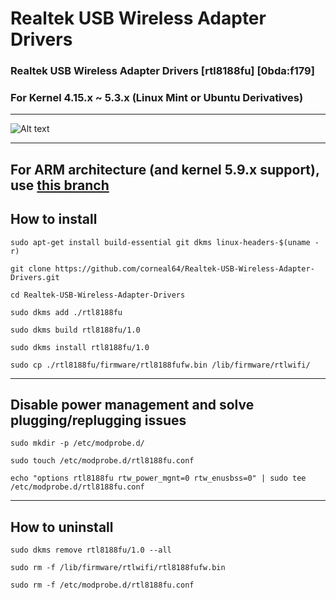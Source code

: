 # Realtek USB Wireless Adapter Drivers

### Realtek USB Wireless Adapter Drivers [rtl8188fu] [0bda:f179]

### For Kernel 4.15.x ~ 5.3.x (Linux Mint or Ubuntu Derivatives)

------------------

![Alt text](/realtek-usb-wireless-adapter.jpg?raw=true "Realtek USB Wireless Adapter")

------------------
For ARM architecture (and kernel 5.9.x support), use [this branch](https://github.com/corneal64/Realtek-USB-Wireless-Adapter-Drivers/tree/ARM-driver)
------------------



## How to install

`sudo apt-get install build-essential git dkms linux-headers-$(uname -r)`

`git clone https://github.com/corneal64/Realtek-USB-Wireless-Adapter-Drivers.git`

`cd Realtek-USB-Wireless-Adapter-Drivers`

`sudo dkms add ./rtl8188fu`

`sudo dkms build rtl8188fu/1.0`

`sudo dkms install rtl8188fu/1.0`

`sudo cp ./rtl8188fu/firmware/rtl8188fufw.bin /lib/firmware/rtlwifi/`

------------------

## Disable power management and solve plugging/replugging issues

`sudo mkdir -p /etc/modprobe.d/`

`sudo touch /etc/modprobe.d/rtl8188fu.conf`

`echo "options rtl8188fu rtw_power_mgnt=0 rtw_enusbss=0" | sudo tee /etc/modprobe.d/rtl8188fu.conf`

------------------

## How to uninstall

`sudo dkms remove rtl8188fu/1.0 --all`

`sudo rm -f /lib/firmware/rtlwifi/rtl8188fufw.bin`

`sudo rm -f /etc/modprobe.d/rtl8188fu.conf`

